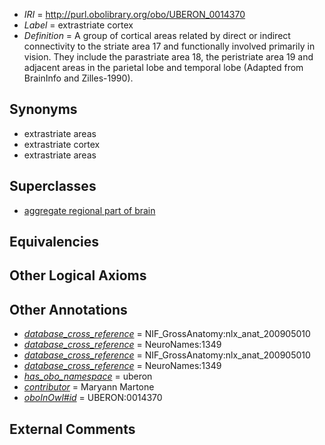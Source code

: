 * *IRI* = http://purl.obolibrary.org/obo/UBERON_0014370
 * *Label* = extrastriate cortex
 * *Definition* = A group of cortical areas related by direct or indirect connectivity to the striate area 17 and functionally involved primarily in vision. They include the parastriate area 18, the peristriate area 19 and adjacent areas in the parietal lobe and temporal lobe (Adapted from BrainInfo and Zilles-1990).

## Synonyms

 * extrastriate areas
 * extrastriate cortex
 * extrastriate areas

## Superclasses

 * [aggregate regional part of brain](../../UBERON/09/UBERON_0010009.md)

## Equivalencies


## Other Logical Axioms


## Other Annotations

 * *[database_cross_reference](../../ef/oboInOwl#hasDbXref.md)* = NIF_GrossAnatomy:nlx_anat_200905010
 * *[database_cross_reference](../../ef/oboInOwl#hasDbXref.md)* = NeuroNames:1349
 * *[database_cross_reference](../../ef/oboInOwl#hasDbXref.md)* = NIF_GrossAnatomy:nlx_anat_200905010
 * *[database_cross_reference](../../ef/oboInOwl#hasDbXref.md)* = NeuroNames:1349
 * *[has_obo_namespace](../../ce/oboInOwl#hasOBONamespace.md)* = uberon
 * *[contributor](../../or/contributor.md)* = Maryann Martone
 * *[oboInOwl#id](../../id/oboInOwl#id.md)* = UBERON:0014370

## External Comments

